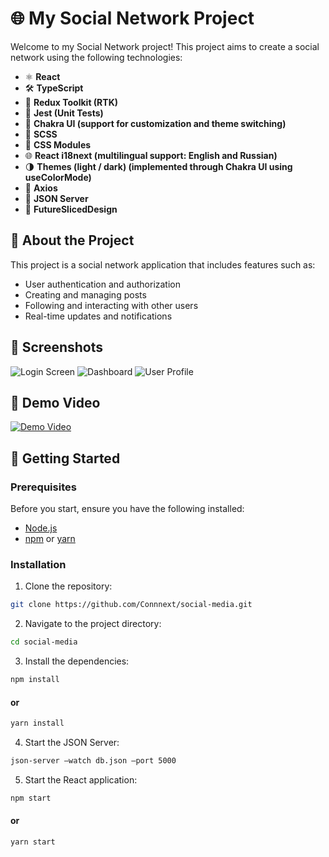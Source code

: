 # 🌐 My Social Network Project

Welcome to my Social Network project! This project aims to create a social network using the following technologies:

- ⚛️ **React**
- 🛠️ **TypeScript**
- 🔄 **Redux Toolkit (RTK)**
- 🧪 **Jest (Unit Tests)**
- 🎨 **Chakra UI (support for customization and theme switching)**
- 💎 **SCSS**
- 🧩 **CSS Modules**
- 🌐 **React i18next (multilingual support: English and Russian)**
- 🌗 **Themes (light / dark) (implemented through Chakra UI using useColorMode)**
- 📡 **Axios**
- 📂 **JSON Server**
- 🚀 **FutureSlicedDesign**

## 📖 About the Project

This project is a social network application that includes features such as:

- User authentication and authorization
- Creating and managing posts
- Following and interacting with other users
- Real-time updates and notifications

## 📸 Screenshots

![Login Screen](assets/login_screen.png)
![Dashboard](assets/dashboard.png)
![User Profile](assets/user_profile.png)

## 🎥 Demo Video

[![Demo Video](http://img.youtube.com/vi/abcd1234/0.jpg)](http://www.youtube.com/watch?v=abcd1234)

## 🚀 Getting Started

### Prerequisites

Before you start, ensure you have the following installed:

- [Node.js](https://nodejs.org/)
- [npm](https://www.npmjs.com/) or [yarn](https://yarnpkg.com/)

### Installation

1. Clone the repository:

```bash
git clone https://github.com/Connnext/social-media.git
```

2. Navigate to the project directory:

```bash
cd social-media
```

3. Install the dependencies:

```bash
npm install
```

#### or

```bash
yarn install
```

4. Start the JSON Server:

```bash
json-server —watch db.json —port 5000
```

5. Start the React application:

```bash
npm start
```

#### or

```bash
yarn start
```
